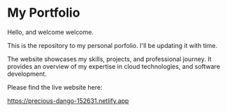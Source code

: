 # My Portfolio

Hello, and welcome welcome.

This is the repository to my personal porfolio. I'll be updating it with time.

The website showcases my skills, projects, and professional journey. It provides an overview of my expertise in cloud technologies, and software development.

Please find the live website here:

https://precious-dango-152631.netlify.app
